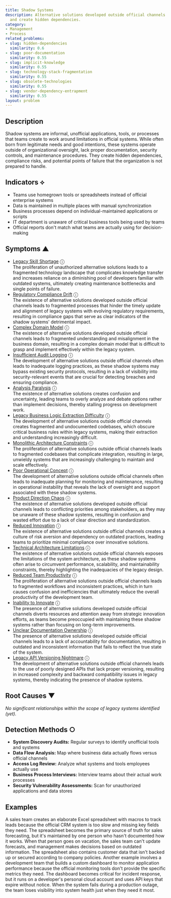 ```yaml
---
title: Shadow Systems
description: Alternative solutions developed outside official channels undermine standardization
  and create hidden dependencies.
category:
- Management
- Process
related_problems:
- slug: hidden-dependencies
  similarity: 0.6
- slug: poor-documentation
  similarity: 0.55
- slug: implicit-knowledge
  similarity: 0.55
- slug: technology-stack-fragmentation
  similarity: 0.55
- slug: obsolete-technologies
  similarity: 0.55
- slug: vendor-dependency-entrapment
  similarity: 0.55
layout: problem
---
```


## Description

Shadow systems are informal, unofficial applications, tools, or processes that teams create to work around limitations in official systems. While often born from legitimate needs and good intentions, these systems operate outside of organizational oversight, lack proper documentation, security controls, and maintenance procedures. They create hidden dependencies, compliance risks, and potential points of failure that the organization is not prepared to handle.

## Indicators ⟡

- Teams use homegrown tools or spreadsheets instead of official enterprise systems
- Data is maintained in multiple places with manual synchronization
- Business processes depend on individual-maintained applications or scripts
- IT department is unaware of critical business tools being used by teams
- Official reports don't match what teams are actually using for decision-making

## Symptoms ▲
- [Legacy Skill Shortage](legacy-skill-shortage.md) <span class="info-tooltip" title="Confidence: 0.541, Strength: 0.796">ⓘ</span>
<br/>  The proliferation of unauthorized alternative solutions leads to a fragmented technology landscape that complicates knowledge transfer and increases reliance on a diminishing pool of developers familiar with outdated systems, ultimately creating maintenance bottlenecks and single points of failure.
- [Regulatory Compliance Drift](regulatory-compliance-drift.md) <span class="info-tooltip" title="Confidence: 0.489, Strength: 0.823">ⓘ</span>
<br/>  The existence of alternative solutions developed outside official channels leads to fragmented processes that hinder the timely update and alignment of legacy systems with evolving regulatory requirements, resulting in compliance gaps that serve as clear indicators of the shadow systems' detrimental impact.
- [Complex Domain Model](complex-domain-model.md) <span class="info-tooltip" title="Confidence: 0.442, Strength: 0.653">ⓘ</span>
<br/>  The existence of alternative solutions developed outside official channels leads to fragmented understanding and misalignment in the business domain, resulting in a complex domain model that is difficult to grasp and implement effectively within the legacy system.
- [Insufficient Audit Logging](insufficient-audit-logging.md) <span class="info-tooltip" title="Confidence: 0.407, Strength: 0.851">ⓘ</span>
<br/>  The development of alternative solutions outside official channels often leads to inadequate logging practices, as these shadow systems may bypass existing security protocols, resulting in a lack of visibility into security-relevant events that are crucial for detecting breaches and ensuring compliance.
- [Analysis Paralysis](analysis-paralysis.md) <span class="info-tooltip" title="Confidence: 0.398, Strength: 0.818">ⓘ</span>
<br/>  The existence of alternative solutions creates confusion and uncertainty, leading teams to overly analyze and debate options rather than implement decisions, thereby stalling progress on development work.
- [Legacy Business Logic Extraction Difficulty](legacy-business-logic-extraction-difficulty.md) <span class="info-tooltip" title="Confidence: 0.378, Strength: 0.769">ⓘ</span>
<br/>  The development of alternative solutions outside official channels creates fragmented and undocumented codebases, which obscure critical business rules within legacy systems, making their extraction and understanding increasingly difficult.
- [Monolithic Architecture Constraints](monolithic-architecture-constraints.md) <span class="info-tooltip" title="Confidence: 0.377, Strength: 0.813">ⓘ</span>
<br/>  The proliferation of alternative solutions outside official channels leads to fragmented codebases that complicate integration, resulting in large, unwieldy systems that are increasingly challenging to maintain and scale effectively.
- [Poor Operational Concept](poor-operational-concept.md) <span class="info-tooltip" title="Confidence: 0.376, Strength: 0.859">ⓘ</span>
<br/>  The development of alternative solutions outside official channels often leads to inadequate planning for monitoring and maintenance, resulting in operational instability that reveals the lack of oversight and support associated with these shadow systems.
- [Product Direction Chaos](product-direction-chaos.md) <span class="info-tooltip" title="Confidence: 0.372, Strength: 0.808">ⓘ</span>
<br/>  The existence of alternative solutions developed outside official channels leads to conflicting priorities among stakeholders, as they may be unaware of these shadow systems, resulting in confusion and wasted effort due to a lack of clear direction and standardization.
- [Reduced Innovation](reduced-innovation.md) <span class="info-tooltip" title="Confidence: 0.357, Strength: 0.817">ⓘ</span>
<br/>  The existence of alternative solutions outside official channels creates a culture of risk aversion and dependency on outdated practices, leading teams to prioritize minimal compliance over innovative solutions.
- [Technical Architecture Limitations](technical-architecture-limitations.md) <span class="info-tooltip" title="Confidence: 0.332, Strength: 0.855">ⓘ</span>
<br/>  The existence of alternative solutions outside official channels exposes the limitations of the system architecture, as these shadow systems often arise to circumvent performance, scalability, and maintainability constraints, thereby highlighting the inadequacies of the legacy design.
- [Reduced Team Productivity](reduced-team-productivity.md) <span class="info-tooltip" title="Confidence: 0.332, Strength: 0.833">ⓘ</span>
<br/>  The proliferation of alternative solutions outside official channels leads to fragmented workflows and inconsistent practices, which in turn causes confusion and inefficiencies that ultimately reduce the overall productivity of the development team.
- [Inability to Innovate](inability-to-innovate.md) <span class="info-tooltip" title="Confidence: 0.325, Strength: 0.785">ⓘ</span>
<br/>  The presence of alternative solutions developed outside official channels diverts resources and attention away from strategic innovation efforts, as teams become preoccupied with maintaining these shadow systems rather than focusing on long-term improvements.
- [Unclear Documentation Ownership](unclear-documentation-ownership.md) <span class="info-tooltip" title="Confidence: 0.317, Strength: 0.757">ⓘ</span>
<br/>  The presence of alternative solutions developed outside official channels leads to a lack of accountability for documentation, resulting in outdated and inconsistent information that fails to reflect the true state of the system.
- [Legacy API Versioning Nightmare](legacy-api-versioning-nightmare.md) <span class="info-tooltip" title="Confidence: 0.314, Strength: 0.868">ⓘ</span>
<br/>  The development of alternative solutions outside official channels leads to the use of poorly designed APIs that lack proper versioning, resulting in increased complexity and backward compatibility issues in legacy systems, thereby indicating the presence of shadow systems.

## Root Causes ▼

*No significant relationships within the scope of legacy systems identified (yet).*

## Detection Methods ○

- **System Discovery Audits:** Regular surveys to identify unofficial tools and systems
- **Data Flow Analysis:** Map where business data actually flows versus official channels
- **Access Log Review:** Analyze what systems and tools employees actually use
- **Business Process Interviews:** Interview teams about their actual work processes
- **Security Vulnerability Assessments:** Scan for unauthorized applications and data stores

## Examples

A sales team creates an elaborate Excel spreadsheet with macros to track leads because the official CRM system is too slow and missing key fields they need. The spreadsheet becomes the primary source of truth for sales forecasting, but it's maintained by one person who hasn't documented how it works. When that person goes on vacation, the sales team can't update forecasts, and management makes decisions based on outdated information. The spreadsheet also contains customer data that isn't backed up or secured according to company policies. Another example involves a development team that builds a custom dashboard to monitor application performance because the official monitoring tools don't provide the specific metrics they need. The dashboard becomes critical for incident response, but it runs on a developer's personal cloud account and uses API keys that expire without notice. When the system fails during a production outage, the team loses visibility into system health just when they need it most.
